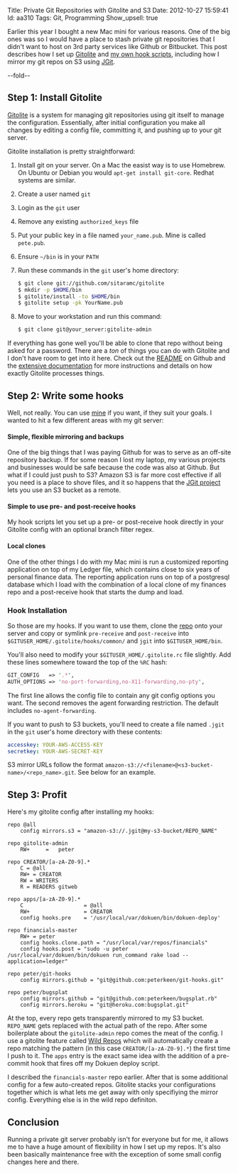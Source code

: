 Title:  Private Git Repositories with Gitolite and S3
Date:  2012-10-27 15:59:41
Id:    aa310
Tags:  Git, Programming
Show_upsell: true

Earlier this year I bought a new Mac mini for various reasons. One of the big ones was so I would
have a place to stash private git repositories that I didn't want to host on 3rd party services
like Github or Bitbucket. This post describes how I set up [Gitolite][gitolite] and [my own hook scripts][git-hooks],
including how I mirror my git repos on S3 using [JGit][jgit].

[gitolite]: https://github.com/sitaramc/gitolite
[jgit]: http://eclipse.org/jgit/
[git-hooks]: https://github.com/peterkeen/git-hooks

--fold--

## Step 1: Install Gitolite

[Gitolite][gitolite] is a system for managing git repositories using git itself to manage the configuration.
Essentially, after initial configuration you make all changes by editing a config file, committing
it, and pushing up to your git server.

Gitolite installation is pretty straightforward:

1. Install git on your server. On a Mac the easist way is to use Homebrew. On Ubuntu or Debian
   you would `apt-get install git-core`. Redhat systems are similar.
1. Create a user named `git`
2. Login as the `git` user
3. Remove any existing `authorized_keys` file
4. Put your public key in a file named `your_name.pub`. Mine is called `pete.pub`.
5. Ensure `~/bin` is in your `PATH`
5. Run these commands in the `git` user's home directory:

     ```bash
     $ git clone git://github.com/sitaramc/gitolite
     $ mkdir -p $HOME/bin
     $ gitolite/install -to $HOME/bin
     $ gitolite setup -pk YourName.pub
     ```

6. Move to your workstation and run this command:

     ```bash
     $ git clone git@your_server:gitolite-admin
     ```
     
If everything has gone well you'll be able to clone that repo without being asked for a password.
There are a *ton* of things you can do with Gitolite and I don't have room to get into it here. Check
out the [README][gitolite-readme] on Github and the [extensive documentation][gitolite-docs] for more
instructions and details on how exactly Gitolite processes things.

## Step 2: Write some hooks

Well, not really. You can use [mine][git-hooks] if you want, if they suit your goals. I wanted to
hit a few different areas with my git server:

#### Simple, flexible mirroring and backups

One of the big things that I was paying Github for was to serve as an off-site repository backup.
If for some reason I lost my laptop, my various projects and businesses would be safe because the
code was also at Github. But what if I could just push to S3? Amazon S3 is far more cost effective
if all you need is a place to shove files, and it so happens that the [JGit project][jgit] lets you use
an S3 bucket as a remote.

#### Simple to use pre- and post-receive hooks

My hook scripts let you set up a pre- or post-receive hook directly in your Gitolite config with
an optional branch filter regex.

#### Local clones

One of the other things I do with my Mac mini is run a customized reporting application on top of
my Ledger file, which contains close to six years of personal finance data. The reporting application
runs on top of a postgresql database which I load with the combination of a local clone
of my finances repo and a post-receive hook that starts the dump and load.

### Hook Installation

So those are my hooks. If you want to use them, clone the [repo][git-hooks] onto your server and copy or symlink
`pre-receive` and `post-receive` into `$GITUSER_HOME/.gitolite/hooks/common/` and `jgit` into
`$GITUSER_HOME/bin`.

You'll also need to modify your `$GITUSER_HOME/.gitolite.rc` file slightly. Add these lines somewhere
toward the top of the `%RC` hash:

```perl
GIT_CONFIG   => '.*',
AUTH_OPTIONS => 'no-port-forwarding,no-X11-forwarding,no-pty',
```

The first line allows the config file to contain any git config options you want. The second removes
the agent forwarding restriction. The default includes `no-agent-forwarding`.

If you want to push to S3 buckets, you'll need to create a file named `.jgit` in the `git` user's
home directory with these contents:

```yaml
accesskey: YOUR-AWS-ACCESS-KEY
secretkey: YOUR-AWS-SECRET-KEY
```

S3 mirror URLs follow the format `amazon-s3://<filename>@<s3-bucket-name>/<repo_name>.git`. See below
for an example.

## Step 3: Profit

Here's my gitolite config after installing my hooks:

```text
repo @all
    config mirrors.s3 = "amazon-s3://.jgit@my-s3-bucket/REPO_NAME"

repo gitolite-admin
    RW+     =   peter

repo CREATOR/[a-zA-Z0-9].*
    C = @all
    RW+ = CREATOR
    RW = WRITERS
    R = READERS gitweb

repo apps/[a-zA-Z0-9].*
    C                   = @all
    RW+                 = CREATOR
    config hooks.pre    = '/usr/local/var/dokuen/bin/dokuen-deploy'

repo financials-master
    RW+ = peter
    config hooks.clone.path = "/usr/local/var/repos/financials"
    config hooks.post = "sudo -u peter /usr/local/var/dokuen/bin/dokuen run_command rake load --application=ledger"

repo peter/git-hooks
    config mirrors.github = "git@github.com:peterkeen/git-hooks.git"

repo peter/bugsplat
    config mirrors.github = "git@github.com:peterkeen/bugsplat.rb"
    config mirrors.heroku = "git@heroku.com:bugsplat.git"
```

At the top, every repo gets transparently mirrored to my S3 bucket. `REPO_NAME` gets
replaced with the actual path of the repo. After some boilerplate about the `gitolite-admin`
repo comes the meat of the config. I use a gitolite feature called [Wild Repos][gitolite-wild-repos] which will
automatically create a repo matching the pattern (in this case `CREATOR/[a-zA-Z0-9].*`) the
first time I push to it. The `apps` entry is the exact same idea with the addition of a
pre-commit hook that fires off my Dokuen deploy script.

I described the `financials-master` repo earlier. After that is some additional config
for a few auto-created repos. Gitolite stacks your configurations together which is what
lets me get away with only specifiying the mirror config. Everything else is in the
wild repo definiton.

## Conclusion

Running a private git server probably isn't for everyone but for me, it allows me to have
a huge amount of flexibility in how I set up my repos. It's also been basically maintenance
free with the exception of some small config changes here and there.

[gitolite-wiki]: https://github.com/sitaramc/gitolite/wiki
[gitolite-wild-repos]: http://sitaramc.github.com/gitolite/wild.html
[gitolite-docs]: http://sitaramc.github.com/gitolite/master-toc.html
[gitolite-readme]: https://github.com/sitaramc/gitolite#readme

